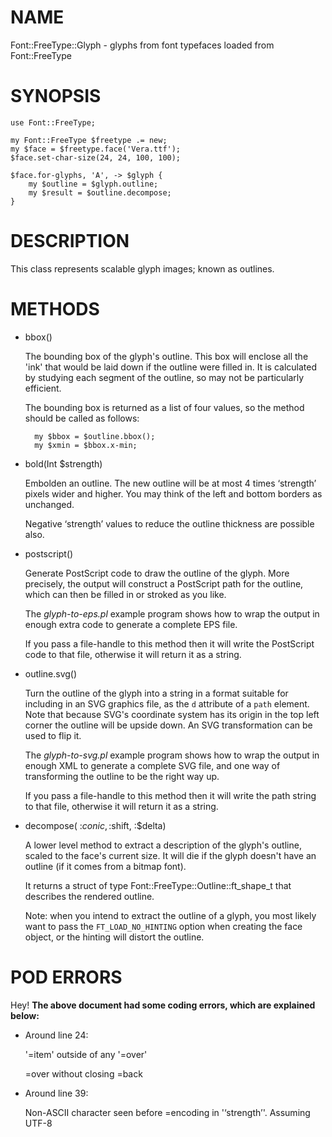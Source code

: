 # NAME

Font::FreeType::Glyph - glyphs from font typefaces loaded from Font::FreeType

# SYNOPSIS

    use Font::FreeType;

    my Font::FreeType $freetype .= new;
    my $face = $freetype.face('Vera.ttf');
    $face.set-char-size(24, 24, 100, 100);

    $face.for-glyphs, 'A', -> $glyph {
        my $outline = $glyph.outline;
        my $result = $outline.decompose;
    }

# DESCRIPTION

This class represents scalable glyph images; known as outlines.

# METHODS

- bbox()

    The bounding box of the glyph's outline.  This box will enclose all
    the 'ink' that would be laid down if the outline were filled in.
    It is calculated by studying each segment of the outline, so may
    not be particularly efficient.

    The bounding box is returned as a list of four values, so the method
    should be called as follows:

        my $bbox = $outline.bbox();
        my $xmin = $bbox.x-min;

- bold(Int $strength)

    Embolden an outline. The new outline will be at most 4 times ‘strength’ pixels wider and higher. You may think of the left and bottom borders as unchanged.

    Negative ‘strength’ values to reduce the outline thickness are possible also.

- postscript()

    Generate PostScript code to draw the outline of the glyph.  More precisely,
    the output will construct a PostScript path for the outline, which can
    then be filled in or stroked as you like.

    The _glyph-to-eps.pl_ example program shows how to wrap the output
    in enough extra code to generate a complete EPS file.

    If you pass a file-handle to this method then it will write the PostScript
    code to that file, otherwise it will return it as a string.

- outline.svg()

    Turn the outline of the glyph into a string in a format suitable
    for including in an SVG graphics file, as the `d` attribute of
    a `path` element.  Note that because SVG's coordinate system has
    its origin in the top left corner the outline will be upside down.
    An SVG transformation can be used to flip it.

    The _glyph-to-svg.pl_ example program shows how to wrap the output
    in enough XML to generate a complete SVG file, and one way of
    transforming the outline to be the right way up.

    If you pass a file-handle to this method then it will write the path
    string to that file, otherwise it will return it as a string.

- decompose( :$conic, :$shift, :$delta)

    A lower level method to extract a description of the glyph's outline,
    scaled to the face's current size.  It will die if the glyph doesn't
    have an outline (if it comes from a bitmap font).

    It returns a struct of type Font::FreeType::Outline::ft\_shape\_t
    that describes the rendered outline.

    Note: when you intend to extract the outline of a glyph, you most
    likely want to pass the `FT_LOAD_NO_HINTING` option when creating
    the face object, or the hinting will distort the outline.

# POD ERRORS

Hey! **The above document had some coding errors, which are explained below:**

- Around line 24:

    '=item' outside of any '=over'

    &#x3d;over without closing =back

- Around line 39:

    Non-ASCII character seen before =encoding in '‘strength’'. Assuming UTF-8
